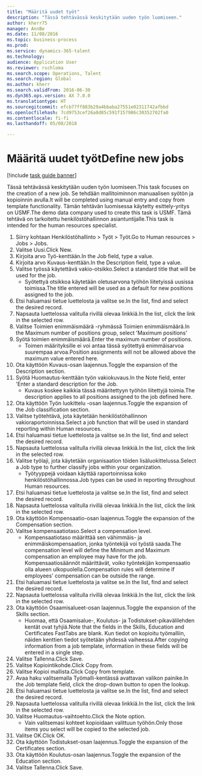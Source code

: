 ```yaml
--- 
title: "Määritä uudet työt"
description: "Tässä tehtävässä keskitytään uuden työn luomiseen."
author: kherr75
manager: AnnBe
ms.date: 11/08/2016
ms.topic: business-process
ms.prod: 
ms.service: dynamics-365-talent
ms.technology: 
audience: Application User
ms.reviewer: rschloma
ms.search.scope: Operations, Talent
ms.search.region: Global
ms.author: kherr
ms.search.validFrom: 2016-06-30
ms.dyn365.ops.version: AX 7.0.0
ms.translationtype: HT
ms.sourcegitcommit: efcb77ff883b29a4bbaba27551e02311742afbbd
ms.openlocfilehash: 7cd9753cef26a0d85c591f157986c30352702fa0
ms.contentlocale: fi-fi
ms.lasthandoff: 05/08/2018

---
```

# <a name="define-new-jobs"></a><span data-ttu-id="c4c68-103">Määritä uudet työt</span><span class="sxs-lookup"><span data-stu-id="c4c68-103">Define new jobs</span></span>

[!include [task guide banner](../../includes/task-guide-banner.md)]

<span data-ttu-id="c4c68-104">Tässä tehtävässä keskitytään uuden työn luomiseen.</span><span class="sxs-lookup"><span data-stu-id="c4c68-104">This task focuses on the creation of a new job.</span></span> <span data-ttu-id="c4c68-105">Se tehdään mallitoiminnon manuaalisen syötön ja kopioinnin avulla.</span><span class="sxs-lookup"><span data-stu-id="c4c68-105">It will be completed using manual entry and copy from template functionality.</span></span> <span data-ttu-id="c4c68-106">Tämän tehtävän luomisessa käytetty esittely-yritys on USMF.</span><span class="sxs-lookup"><span data-stu-id="c4c68-106">The demo data company used to create this task is USMF.</span></span> <span data-ttu-id="c4c68-107">Tämä tehtävä on tarkoitettu henkilöstöhallinnon asiantuntijalle.</span><span class="sxs-lookup"><span data-stu-id="c4c68-107">This task is intended for the human resources specialist.</span></span>

1. <span data-ttu-id="c4c68-108">Siirry kohtaan Henkilöstöhallinto > Työt > Työt.</span><span class="sxs-lookup"><span data-stu-id="c4c68-108">Go to Human resources > Jobs > Jobs.</span></span>
2. <span data-ttu-id="c4c68-109">Valitse Uusi.</span><span class="sxs-lookup"><span data-stu-id="c4c68-109">Click New.</span></span>
3. <span data-ttu-id="c4c68-110">Kirjoita arvo Työ-kenttään.</span><span class="sxs-lookup"><span data-stu-id="c4c68-110">In the Job field, type a value.</span></span>
4. <span data-ttu-id="c4c68-111">Kirjoita arvo Kuvaus-kenttään.</span><span class="sxs-lookup"><span data-stu-id="c4c68-111">In the Description field, type a value.</span></span>
5. <span data-ttu-id="c4c68-112">Valitse työssä käytettävä vakio-otsikko.</span><span class="sxs-lookup"><span data-stu-id="c4c68-112">Select a standard title that will be used for the job.</span></span> 
    * <span data-ttu-id="c4c68-113">Syötettyä otsikkoa käytetään oletusarvona työhön liitetyissä uusissa toimissa.</span><span class="sxs-lookup"><span data-stu-id="c4c68-113">The title entered will be used as a default for new positions assigned to the job.</span></span>  
6. <span data-ttu-id="c4c68-114">Etsi haluamasi tietue luettelosta ja valitse se.</span><span class="sxs-lookup"><span data-stu-id="c4c68-114">In the list, find and select the desired record.</span></span>
7. <span data-ttu-id="c4c68-115">Napsauta luettelossa valitulla rivillä olevaa linkkiä.</span><span class="sxs-lookup"><span data-stu-id="c4c68-115">In the list, click the link in the selected row.</span></span>
8. <span data-ttu-id="c4c68-116">Valitse Toimien enimmäismäärä -ryhmässä Toimien enimmäismäärä.</span><span class="sxs-lookup"><span data-stu-id="c4c68-116">In the Maximum number of positions group, select 'Maximum positions'</span></span>
9. <span data-ttu-id="c4c68-117">Syötä toimien enimmäismäärä.</span><span class="sxs-lookup"><span data-stu-id="c4c68-117">Enter the maximum number of positions.</span></span> 
    * <span data-ttu-id="c4c68-118">Toimen määrityksille ei voi antaa tässä syötettyä enimmäisarvoa suurempaa arvoa.</span><span class="sxs-lookup"><span data-stu-id="c4c68-118">Position assignments will not be allowed above the maximum value entered here.</span></span>  
10. <span data-ttu-id="c4c68-119">Ota käyttöön Kuvaus-osan laajennus.</span><span class="sxs-lookup"><span data-stu-id="c4c68-119">Toggle the expansion of the Description section.</span></span>
11. <span data-ttu-id="c4c68-120">Syötä Huomautus-kenttään työn vakiokuvaus.</span><span class="sxs-lookup"><span data-stu-id="c4c68-120">In the Note field, enter 'Enter a standard description for the Job.</span></span>
    * <span data-ttu-id="c4c68-121">Kuvaus koskee kaikkia tässä määritettyyn työhön liitettyjä toimia.</span><span class="sxs-lookup"><span data-stu-id="c4c68-121">The description applies to all positions assigned to the job defined here.</span></span>  
12. <span data-ttu-id="c4c68-122">Ota käyttöön Työn luokittelu -osan laajennus.</span><span class="sxs-lookup"><span data-stu-id="c4c68-122">Toggle the expansion of the Job classification section.</span></span>
13. <span data-ttu-id="c4c68-123">Valitse työtehtävä, jota käytetään henkilöstöhallinnon vakioraportoinnissa.</span><span class="sxs-lookup"><span data-stu-id="c4c68-123">Select a job function that will be used in standard reporting within Human resources.</span></span>
14. <span data-ttu-id="c4c68-124">Etsi haluamasi tietue luettelosta ja valitse se.</span><span class="sxs-lookup"><span data-stu-id="c4c68-124">In the list, find and select the desired record.</span></span>
15. <span data-ttu-id="c4c68-125">Napsauta luettelossa valitulla rivillä olevaa linkkiä.</span><span class="sxs-lookup"><span data-stu-id="c4c68-125">In the list, click the link in the selected row.</span></span>
16. <span data-ttu-id="c4c68-126">Valitse työlaji, jota käytetään organisaation töiden lisäluokittelussa.</span><span class="sxs-lookup"><span data-stu-id="c4c68-126">Select a Job type to further classify jobs within your organization.</span></span> 
    * <span data-ttu-id="c4c68-127">Työtyyppejä voidaan käyttää raportoinnissa koko henkilöstöhallinnossa.</span><span class="sxs-lookup"><span data-stu-id="c4c68-127">Job types can be used in reporting throughout Human resources.</span></span>  
17. <span data-ttu-id="c4c68-128">Etsi haluamasi tietue luettelosta ja valitse se.</span><span class="sxs-lookup"><span data-stu-id="c4c68-128">In the list, find and select the desired record.</span></span>
18. <span data-ttu-id="c4c68-129">Napsauta luettelossa valitulla rivillä olevaa linkkiä.</span><span class="sxs-lookup"><span data-stu-id="c4c68-129">In the list, click the link in the selected row.</span></span>
19. <span data-ttu-id="c4c68-130">Ota käyttöön Kompensaatio-osan laajennus.</span><span class="sxs-lookup"><span data-stu-id="c4c68-130">Toggle the expansion of the Compensation section.</span></span>
20. <span data-ttu-id="c4c68-131">Valitse kompensaatiotaso.</span><span class="sxs-lookup"><span data-stu-id="c4c68-131">Select a compensation level.</span></span>
    * <span data-ttu-id="c4c68-132">Kompensaatiotaso määrittää sen vähimmäis- ja enimmäiskompensaation, jonka työntekijä voi työstä saada.</span><span class="sxs-lookup"><span data-stu-id="c4c68-132">The compensation level will define the Minimum and Maximum compensation an employee may have for the job.</span></span> <span data-ttu-id="c4c68-133">Kompensaatiosäännöt määrittävät, voiko työntekijän kompensaatio olla alueen ulkopuolella.</span><span class="sxs-lookup"><span data-stu-id="c4c68-133">Compensation rules will determine if employees' compensation can be outside the range.</span></span>  
21. <span data-ttu-id="c4c68-134">Etsi haluamasi tietue luettelosta ja valitse se.</span><span class="sxs-lookup"><span data-stu-id="c4c68-134">In the list, find and select the desired record.</span></span>
22. <span data-ttu-id="c4c68-135">Napsauta luettelossa valitulla rivillä olevaa linkkiä.</span><span class="sxs-lookup"><span data-stu-id="c4c68-135">In the list, click the link in the selected row.</span></span>
23. <span data-ttu-id="c4c68-136">Ota käyttöön Osaamisalueet-osan laajennus.</span><span class="sxs-lookup"><span data-stu-id="c4c68-136">Toggle the expansion of the Skills section.</span></span>
    * <span data-ttu-id="c4c68-137">Huomaa, että Osaamisalue-, Koulutus- ja Todistukset-pikavälilehden kentät ovat tyhjiä.</span><span class="sxs-lookup"><span data-stu-id="c4c68-137">Note that the fields in the Skills, Education and Certificates FastTabs are blank.</span></span> <span data-ttu-id="c4c68-138">Kun tiedot on kopioitu työmalliin, näiden kenttien tiedot syötetään yhdessä vaiheessa.</span><span class="sxs-lookup"><span data-stu-id="c4c68-138">After copying information from a job template, information in these fields will be entered in a single step.</span></span>   
24. <span data-ttu-id="c4c68-139">Valitse Tallenna.</span><span class="sxs-lookup"><span data-stu-id="c4c68-139">Click Save.</span></span>
25. <span data-ttu-id="c4c68-140">Valitse Kopiointikohde.</span><span class="sxs-lookup"><span data-stu-id="c4c68-140">Click Copy from.</span></span>
26. <span data-ttu-id="c4c68-141">Valitse Kopioi mallista.</span><span class="sxs-lookup"><span data-stu-id="c4c68-141">Click Copy from template.</span></span>
27. <span data-ttu-id="c4c68-142">Avaa haku valitsemalla Työmalli-kentässä avattavan valikon painike.</span><span class="sxs-lookup"><span data-stu-id="c4c68-142">In the Job template field, click the drop-down button to open the lookup.</span></span>
28. <span data-ttu-id="c4c68-143">Etsi haluamasi tietue luettelosta ja valitse se.</span><span class="sxs-lookup"><span data-stu-id="c4c68-143">In the list, find and select the desired record.</span></span>
29. <span data-ttu-id="c4c68-144">Napsauta luettelossa valitulla rivillä olevaa linkkiä.</span><span class="sxs-lookup"><span data-stu-id="c4c68-144">In the list, click the link in the selected row.</span></span>
30. <span data-ttu-id="c4c68-145">Valitse Huomautus-vaihtoehto.</span><span class="sxs-lookup"><span data-stu-id="c4c68-145">Click the Note option.</span></span>
    * <span data-ttu-id="c4c68-146">Vain valitsemasi kohteet kopioidaan valittuun työhön.</span><span class="sxs-lookup"><span data-stu-id="c4c68-146">Only those items you select will be copied to the selected job.</span></span>    
31. <span data-ttu-id="c4c68-147">Valitse OK.</span><span class="sxs-lookup"><span data-stu-id="c4c68-147">Click OK.</span></span>
32. <span data-ttu-id="c4c68-148">Ota käyttöön Todistukset-osan laajennus.</span><span class="sxs-lookup"><span data-stu-id="c4c68-148">Toggle the expansion of the Certificates section.</span></span>
33. <span data-ttu-id="c4c68-149">Ota käyttöön Koulutus-osan laajennus.</span><span class="sxs-lookup"><span data-stu-id="c4c68-149">Toggle the expansion of the Education section.</span></span>
34. <span data-ttu-id="c4c68-150">Valitse Tallenna.</span><span class="sxs-lookup"><span data-stu-id="c4c68-150">Click Save.</span></span>


